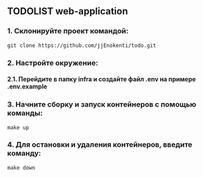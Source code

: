 ## TODOLIST web-application

### 1. Склонируйте проект командой:
    git clone https://github.com/jjEnokenti/todo.git

### 2. Настройте окружение:
#### 2.1. Перейдите в папку infra и создайте файл .env на примере .env.example

### 3. Начните сборку и запуск контейнеров с помощью команды:
    make up
### 4. Для остановки и удаления контейнеров, введите команду:
    make down
